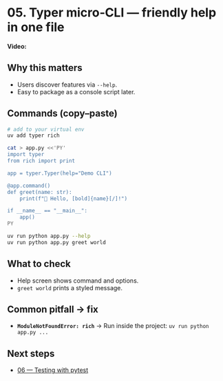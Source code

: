 # 05. Typer micro‑CLI — friendly help in one file

**Video:** 

## Why this matters
- Users discover features via `--help`.
- Easy to package as a console script later.

## Commands (copy–paste)
```bash
# add to your virtual env
uv add typer rich

cat > app.py <<'PY'
import typer
from rich import print

app = typer.Typer(help="Demo CLI")

@app.command()
def greet(name: str):
    print(f"👋 Hello, [bold]{name}[/]!")

if __name__ == "__main__":
    app()
PY

uv run python app.py --help
uv run python app.py greet world
```

## What to check
- Help screen shows command and options.
- `greet world` prints a styled message.

## Common pitfall → fix
- **`ModuleNotFoundError: rich`** → Run inside the project: `uv run python app.py ...`

## Next steps
- [06 — Testing with pytest](./06-testing-pytest.md)
